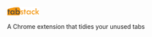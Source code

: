 <img src="./chrome-ext--tab-stack/title.png" width="15%">

A Chrome extension that tidies your unused tabs

